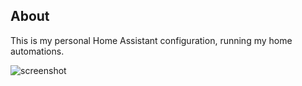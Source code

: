 ## About
This is my personal Home Assistant configuration, running my home automations.

<img src="https://github.com/hemantkamalakar/haconfigs/blob/master/ha2018-11-29-16_28_26.png" alt="screenshot">
